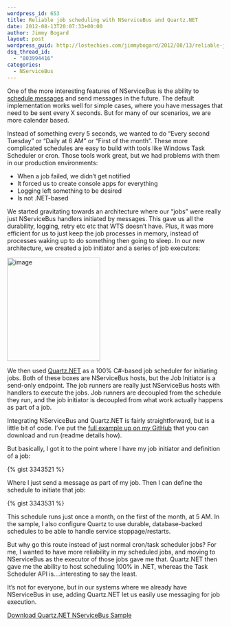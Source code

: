 ```yaml
---
wordpress_id: 653
title: Reliable job scheduling with NServiceBus and Quartz.NET
date: 2012-08-13T20:07:33+00:00
author: Jimmy Bogard
layout: post
wordpress_guid: http://lostechies.com/jimmybogard/2012/08/13/reliable-job-scheduling-with-nservicebus-and-quartz-net/
dsq_thread_id:
  - "803994416"
categories:
  - NServiceBus
---
```

One of the more interesting features of NServiceBus is the ability to [schedule messages](http://nservicebus.com/Scheduling.aspx) and send messages in the future. The default implementation works well for simple cases, where you have messages that need to be sent every X seconds. But for many of our scenarios, we are more calendar based.

Instead of something every 5 seconds, we wanted to do “Every second Tuesday” or “Daily at 6 AM” or “First of the month”. These more complicated schedules are easy to build with tools like Windows Task Scheduler or cron. Those tools work great, but we had problems with them in our production environments:

  * When a job failed, we didn’t get notified
  * It forced us to create console apps for everything
  * Logging left something to be desired
  * Is not .NET-based

We started gravitating towards an architecture where our “jobs” were really just NServiceBus handlers initiated by messages. This gave us all the durability, logging, retry etc etc that WTS doesn’t have. Plus, it was more efficient for us to just keep the job processes in memory, instead of processes waking up to do something then going to sleep. In our new architecture, we created a job initiator and a series of job executors:

[<img style="background-image: none; border-bottom: 0px; border-left: 0px; padding-left: 0px; padding-right: 0px; display: inline; border-top: 0px; border-right: 0px; padding-top: 0px" title="image" border="0" alt="image" src="http://lostechies.com/content/jimmybogard/uploads/2012/08/image_thumb.png" width="216" height="240" />](http://lostechies.com/content/jimmybogard/uploads/2012/08/image.png)

We then used [Quartz.NET](http://quartznet.sourceforge.net/) as a 100% C#-based job scheduler for initiating jobs. Both of these boxes are NServiceBus hosts, but the Job Initiator is a send-only endpoint. The job runners are really just NServiceBus hosts with handlers to execute the jobs. Job runners are decoupled from the schedule they run, and the job initiator is decoupled from what work actually happens as part of a job.

Integrating NServiceBus and Quartz.NET is fairly straightforward, but is a little bit of code. I’ve put the [full example up on my GitHub](https://github.com/jbogard/QuartzNServiceBusSample) that you can download and run (readme details how).

But basically, I got it to the point where I have my job initiator and definition of a job:

{% gist 3343521 %}

Where I just send a message as part of my job. Then I can define the schedule to initiate that job:

{% gist 3343531 %}

This schedule runs just once a month, on the first of the month, at 5 AM. In the sample, I also configure Quartz to use durable, database-backed schedules to be able to handle service stoppage/restarts.

But why go this route instead of just normal cron/task scheduler jobs? For me, I wanted to have more reliability in my scheduled jobs, and moving to NServiceBus as the executor of those jobs gave me that. Quartz.NET then gave me the ability to host scheduling 100% in .NET, whereas the Task Scheduler API is….interesting to say the least.

It’s not for everyone, but in our systems where we already have NServiceBus in use, adding Quartz.NET let us easily use messaging for job execution.

[Download Quartz.NET NServiceBus Sample](https://github.com/jbogard/QuartzNServiceBusSample/zipball/master)